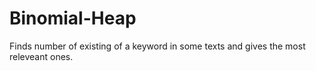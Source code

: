 # Binomial-Heap
Finds number of existing of a keyword in some texts and gives the most releveant ones.
